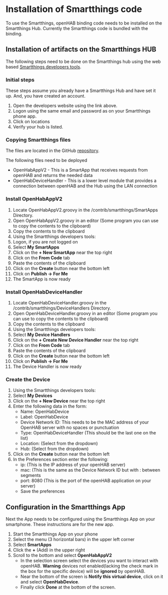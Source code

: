 # Installation of Smartthings code

To use the Smartthings, openHAB binding code needs to be installed on the Smartthings Hub.  Currently the Smartthings code is bundled with the binding.

## Installation of artifacts on the Smartthings HUB

The following steps need to be done on the Smartthings hub using the web based [Smartthings developers tools](https://graph.api.smartthings.com/).

### Initial steps

These steps assume you already have a Smartthings Hub and have set it up. And, you have created an account.

1. Open the developers website using the link above.
1. Logon using the same email and password as on your Smartthings phone app.
1. Click on locations
1. Verify your hub is listed.

### Copying Smartthings files

The files are located in the GitHub [repository](https://github.com/openhab/openhab-addons/tree/main/bundles/org.openhab.binding.smartthings/contrib/smartthings).

The following files need to be deployed

- OpenHabAppV2 - This is a SmartApp that receives requests from openHAB and returns the needed data
- OpenHabDeviceHandler - This is a lower level module that provides a connection between openHAB and the Hub using the LAN connection

### Install OpenHabAppV2

1. Locate OpenHabAppV2.groovy in the /contrib/smartthings/SmartApps Directory.
1. Open OpenHabAppV2.groovy in an editor (Some program you can use to copy the contents to the clipboard)
1. Copy the contents to the clipboard
1. Using the Smartthings developers tools:
1. Logon, if you are not logged on
1. Select **My SmartApps**
1. Click on the **+ New SmartApp** near the top right
1. Click on the **From Code** tab
1. Paste the contents of the clipboard
1. Click on the **Create** button near the bottom left
1. Click on **Publish -> For Me**
1. The SmartApp is now ready

### Install OpenHabDeviceHandler

1. Locate OpenHabDeviceHandler.groovy in the /contrib/smartthings/DeviceHandlers Directory.
1. Open OpenHabDeviceHandler.groovy in an editor (Some program you can use to copy the contents to the clipboard)
1. Copy the contents to the clipboard
1. Using the Smartthings developers tools:
1. Select **My Device Handlers**
1. Click on the **+ Create New Device Handler** near the top right
1. Click on the **From Code** tab
1. Paste the contents of the clipboard
1. Click on the **Create** button near the bottom left
1. Click on **Publish -> For Me**
1. The Device Handler is now ready

### Create the Device

1. Using the Smartthings developers tools:
1. Select **My Devices**
1. Click on the **+ New Device** near the top right
1. Enter the following data in the form:
   - Name: OpenHabDevice
   - Label: OpenHabDevice
   - Device Network ID: This needs to be the MAC address of your OpenHAB server with no spaces or punctuation
   - Type: OpenHabDeviceHandler (This should be the last one on the list)
   - Location: (Select from the dropdown)
   - Hub: (Select from the dropdown)
1. Click on the **Create** button near the bottom left
1. In the Preferences section enter the following:
   - ip: (This is the IP address of your openHAB server)
   - mac: (This is the same as the Device Network ID but with : between segments
   - port: 8080 (This is the port of the openHAB application on your server)
   - Save the preferences

## Configuration in the Smartthings App

Next the App needs to be configured using the Smartthings App on your smartphone. These instructions are for the new app.

1. Start the Smartthings App on your phone
1. Select the menu (3 horizontal bars) in the upper left corner
1. Select **SmartApps**
1. Click the **+** (Add) in the upper right
1. Scroll to the bottom and select **OpenHabAppV2**
   - In the selection screen select the devices you want to interact with openHAB. **Warning** devices not enabled(lacking the check mark in the box for the specific device) will be **ignored** by openHAB.
   - Near the bottom of the screen is **Notify this virtual device**, click on it and select **OpenHabDevice**.
   - Finally click **Done** at the bottom of the screen.
